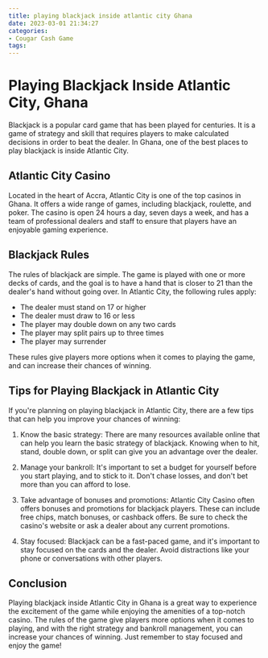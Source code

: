```yaml
---
title: playing blackjack inside atlantic city Ghana
date: 2023-03-01 21:34:27
categories:
- Cougar Cash Game
tags:
---
```

# Playing Blackjack Inside Atlantic City, Ghana

Blackjack is a popular card game that has been played for centuries. It is a game of strategy and skill that requires players to make calculated decisions in order to beat the dealer. In Ghana, one of the best places to play blackjack is inside Atlantic City.

## Atlantic City Casino

Located in the heart of Accra, Atlantic City is one of the top casinos in Ghana. It offers a wide range of games, including blackjack, roulette, and poker. The casino is open 24 hours a day, seven days a week, and has a team of professional dealers and staff to ensure that players have an enjoyable gaming experience.

## Blackjack Rules

The rules of blackjack are simple. The game is played with one or more decks of cards, and the goal is to have a hand that is closer to 21 than the dealer's hand without going over. In Atlantic City, the following rules apply:

- The dealer must stand on 17 or higher
- The dealer must draw to 16 or less
- The player may double down on any two cards
- The player may split pairs up to three times
- The player may surrender

These rules give players more options when it comes to playing the game, and can increase their chances of winning.

## Tips for Playing Blackjack in Atlantic City

If you're planning on playing blackjack in Atlantic City, there are a few tips that can help you improve your chances of winning:

1. Know the basic strategy: There are many resources available online that can help you learn the basic strategy of blackjack. Knowing when to hit, stand, double down, or split can give you an advantage over the dealer.

2. Manage your bankroll: It's important to set a budget for yourself before you start playing, and to stick to it. Don't chase losses, and don't bet more than you can afford to lose.

3. Take advantage of bonuses and promotions: Atlantic City Casino often offers bonuses and promotions for blackjack players. These can include free chips, match bonuses, or cashback offers. Be sure to check the casino's website or ask a dealer about any current promotions.

4. Stay focused: Blackjack can be a fast-paced game, and it's important to stay focused on the cards and the dealer. Avoid distractions like your phone or conversations with other players.

## Conclusion

Playing blackjack inside Atlantic City in Ghana is a great way to experience the excitement of the game while enjoying the amenities of a top-notch casino. The rules of the game give players more options when it comes to playing, and with the right strategy and bankroll management, you can increase your chances of winning. Just remember to stay focused and enjoy the game!